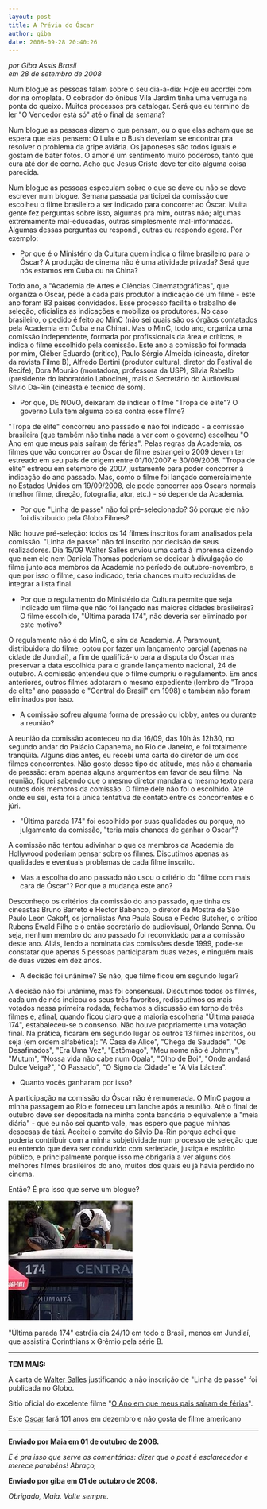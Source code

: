 ```yaml
---
layout: post
title: A Prévia do Óscar
author: giba
date: 2008-09-28 20:40:26
---
```

*por Giba Assis Brasil*\
*em 28 de setembro de 2008*

Num blogue as pessoas falam sobre o seu dia-a-dia: Hoje eu acordei com dor na omoplata. O cobrador do ônibus Vila Jardim tinha uma verruga na ponta do queixo. Muitos processos pra catalogar. Será que eu termino de ler "O Vencedor está só" até o final da semana?

Num blogue as pessoas dizem o que pensam, ou o que elas acham que se espera que elas pensem: O Lula e o Bush deveriam se encontrar pra resolver o problema da gripe aviária. Os japoneses são todos iguais e gostam de bater fotos. O amor é um sentimento muito poderoso, tanto que cura até dor de corno. Acho que Jesus Cristo deve ter dito alguma coisa parecida.

Num blogue as pessoas especulam sobre o que se deve ou não se deve escrever num blogue. Semana passada participei da comissão que escolheu o filme brasileiro a ser indicado para concorrer ao Óscar. Muita gente fez perguntas sobre isso, algumas pra mim, outras não; algumas extremamente mal-educadas, outras simplesmente mal-informadas. Algumas dessas perguntas eu respondi, outras eu respondo agora. Por exemplo:

* Por que é o Ministério da Cultura quem indica o filme brasileiro para o Óscar? A produção de cinema não é uma atividade privada? Será que nós estamos em Cuba ou na China?

Todo ano, a "Academia de Artes e Ciências Cinematográficas", que organiza o Óscar, pede a cada país produtor a indicação de um filme - este ano foram 83 países convidados. Esse processo facilita o trabalho de seleção, oficializa as indicações e mobiliza os produtores. No caso brasileiro, o pedido é feito ao MinC (não sei quais são os órgãos contatados pela Academia em Cuba e na China). Mas o MinC, todo ano, organiza uma comissão independente, formada por profissionais da área e críticos, e indica o filme escolhido pela comissão. Este ano a comissão foi formada por mim, Cléber Eduardo (crítico), Paulo Sérgio Almeida (cineasta, diretor da revista Filme B), Alfredo Bertini (produtor cultural, diretor do Festival de Recife), Dora Mourão (montadora, professora da USP), Sílvia Rabello (presidente do laboratório Labocine), mais o Secretário do Audiovisual Sílvio Da-Rin (cineasta e técnico de som).

* Por que, DE NOVO, deixaram de indicar o filme "Tropa de elite"? O governo Lula tem alguma coisa contra esse filme?

"Tropa de elite" concorreu ano passado e não foi indicado - a comissão brasileira (que também não tinha nada a ver com o governo) escolheu "O Ano em que meus pais saíram de férias". Pelas regras da Academia, os filmes que vão concorrer ao Óscar de filme estrangeiro 2009 devem ter estreado em seu país de origem entre 01/10/2007 e 30/09/2008. "Tropa de elite" estreou em setembro de 2007, justamente para poder concorrer à indicação do ano passado. Mas, como o filme foi lançado comercialmente no Estados Unidos em 19/09/2008, ele pode concorrer aos Óscars normais (melhor filme, direção, fotografia, ator, etc.) - só depende da Academia.

* Por que "Linha de passe" não foi pré-selecionado? Só porque ele não foi distribuído pela Globo Filmes?

Não houve pré-seleção: todos os 14 filmes inscritos foram analisados pela comissão. "Linha de passe" não foi inscrito por decisão de seus realizadores. Dia 15/09 Walter Salles enviou uma carta à imprensa dizendo que nem ele nem Daniela Thomas poderiam se dedicar à divulgação do filme junto aos membros da Academia no período de outubro-novembro, e que por isso o filme, caso indicado, teria chances muito reduzidas de integrar a lista final.

* Por que o regulamento do Ministério da Cultura permite que seja indicado um filme que não foi lançado nas maiores cidades brasileiras? O filme escolhido, "Última parada 174", não deveria ser eliminado por este motivo?

O regulamento não é do MinC, e sim da Academia. A Paramount, distribuidora do filme, optou por fazer um lançamento parcial (apenas na cidade de Jundiaí), a fim de qualificá-lo para a disputa do Óscar mas preservar a data escolhida para o grande lançamento nacional, 24 de outubro. A comissão entendeu que o filme cumpriu o regulamento. Em anos anteriores, outros filmes adotaram o mesmo expediente (lembro de "Tropa de elite" ano passado e "Central do Brasil" em 1998) e também não foram eliminados por isso.

* A comissão sofreu alguma forma de pressão ou lobby, antes ou durante a reunião?

A reunião da comissão aconteceu no dia 16/09, das 10h às 12h30, no segundo andar do Palácio Capanema, no Rio de Janeiro, e foi totalmente tranqüila. Alguns dias antes, eu recebi uma carta do diretor de um dos filmes concorrentes. Não gosto desse tipo de atitude, mas não a chamaria de pressão: eram apenas alguns argumentos em favor de seu filme. Na reunião, fiquei sabendo que o mesmo diretor mandara o mesmo texto para outros dois membros da comissão. O filme dele não foi o escolhido. Até onde eu sei, esta foi a única tentativa de contato entre os concorrentes e o júri.

* "Última parada 174" foi escolhido por suas qualidades ou porque, no julgamento da comissão, "teria mais chances de ganhar o Óscar"?

A comissão não tentou adivinhar o que os membros da Academia de Hollywood poderiam pensar sobre os filmes. Discutimos apenas as qualidades e eventuais problemas de cada filme inscrito.

* Mas a escolha do ano passado não usou o critério do "filme com mais cara de Óscar"? Por que a mudança este ano?

Desconheço os critérios da comissão do ano passado, que tinha os cineastas Bruno Barreto e Hector Babenco, o diretor da Mostra de São Paulo Leon Cakoff, os jornalistas Ana Paula Sousa e Pedro Butcher, o crítico Rubens Ewald Filho e o então secretário do audiovisual, Orlando Senna. Ou seja, nenhum membro do ano passado foi reconvidado para a comissão deste ano. Aliás, lendo a nominata das comissões desde 1999, pode-se constatar que apenas 5 pessoas participaram duas vezes, e ninguém mais de duas vezes em dez anos.

* A decisão foi unânime? Se não, que filme ficou em segundo lugar?

A decisão não foi unânime, mas foi consensual. Discutimos todos os filmes, cada um de nós indicou os seus três favoritos, rediscutimos os mais votados nessa primeira rodada, fechamos a discussão em torno de três filmes e, afinal, quando ficou claro que a maioria escolheria "Última parada 174", estabaleceu-se o consenso. Não houve propriamente uma votação final. Na prática, ficaram em segundo lugar os outros 13 filmes inscritos, ou seja (em ordem alfabética): "A Casa de Alice", "Chega de Saudade", "Os Desafinados", "Era Uma Vez", "Estômago", "Meu nome não é Johnny", "Mutum", "Nossa vida não cabe num Opala", "Olho de Boi", "Onde andará Dulce Veiga?", "O Passado", "O Signo da Cidade" e "A Via Láctea".

* Quanto vocês ganharam por isso?

A participação na comissão do Óscar não é remunerada. O MinC pagou a minha passagem ao Rio e forneceu um lanche após a reunião. Até o final de outubro deve ser depositada na minha conta bancária o equivalente a "meia diária" - que eu não sei quanto vale, mas espero que pague minhas despesas de táxi. Aceitei o convite do Sílvio Da-Rin porque achei que poderia contribuir com a minha subjetividade num processo de seleção que eu entendo que deva ser conduzido com seriedade, justiça e espírito público, e principalmente porque isso me obrigaria a ver alguns dos melhores filmes brasileiros do ano, muitos dos quais eu já havia perdido no cinema.

Então? É pra isso que serve um blogue?



![](/uploads/174.jpg)

"Última parada 174" estréia dia 24/10 em todo o Brasil, menos em Jundiaí, que assistirá Corinthians x Grêmio pela série B.

- - -

**TEM MAIS:**

A carta de [Walter Salles](http://oglobo.globo.com/blogs/cinema/post.asp?cod_post=126281) justificando a não inscrição de "Linha de passe" foi publicada no Globo.

Sítio oficial do excelente filme "[O Ano em que meus pais saíram de férias](http://www.oano.com.br/)".

Este [Oscar](http://pt.wikipedia.org/wiki/Oscar_Niemeyer) fará 101 anos em dezembro e não gosta de filme americano

- - -

**Enviado por Maia em 01 de outubro de 2008.**

*E é pra isso que serve os comentários: dizer que o post é esclarecedor e merece parabéns! Abraço,*

**Enviado por giba em 01 de outubro de 2008.**

*Obrigado, Maia. Volte sempre.*